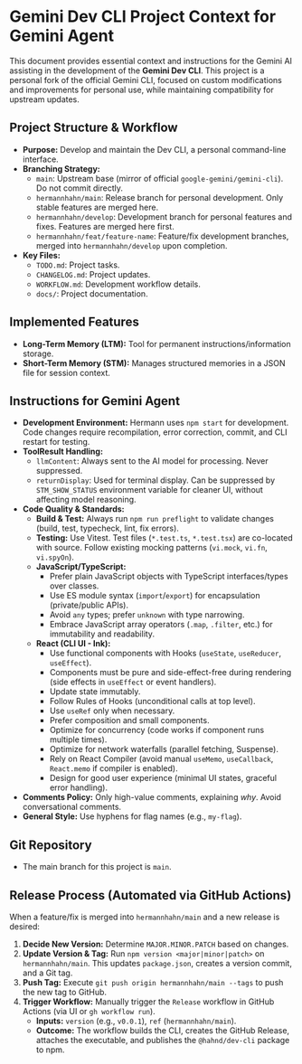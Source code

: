# Gemini Dev CLI Project Context for Gemini Agent

This document provides essential context and instructions for the Gemini AI assisting in the development of the **Gemini Dev CLI**. This project is a personal fork of the official Gemini CLI, focused on custom modifications and improvements for personal use, while maintaining compatibility for upstream updates.

## Project Structure & Workflow

- **Purpose:** Develop and maintain the Dev CLI, a personal command-line interface.
- **Branching Strategy:**
  - `main`: Upstream base (mirror of official `google-gemini/gemini-cli`). Do not commit directly.
  - `hermannhahn/main`: Release branch for personal development. Only stable features are merged here.
  - `hermannhahn/develop`: Development branch for personal features and fixes. Features are merged here first.
  - `hermannhahn/feat/feature-name`: Feature/fix development branches, merged into `hermannhahn/develop` upon completion.
- **Key Files:**
  - `TODO.md`: Project tasks.
  - `CHANGELOG.md`: Project updates.
  - `WORKFLOW.md`: Development workflow details.
  - `docs/`: Project documentation.

## Implemented Features

- **Long-Term Memory (LTM):** Tool for permanent instructions/information storage.
- **Short-Term Memory (STM):** Manages structured memories in a JSON file for session context.

## Instructions for Gemini Agent

- **Development Environment:** Hermann uses `npm start` for development. Code changes require recompilation, error correction, commit, and CLI restart for testing.
- **ToolResult Handling:**
  - `llmContent`: Always sent to the AI model for processing. Never suppressed.
  - `returnDisplay`: Used for terminal display. Can be suppressed by `STM_SHOW_STATUS` environment variable for cleaner UI, without affecting model reasoning.
- **Code Quality & Standards:**
  - **Build & Test:** Always run `npm run preflight` to validate changes (build, test, typecheck, lint, fix errors).
  - **Testing:** Use Vitest. Test files (`*.test.ts`, `*.test.tsx`) are co-located with source. Follow existing mocking patterns (`vi.mock`, `vi.fn`, `vi.spyOn`).
  - **JavaScript/TypeScript:**
    - Prefer plain JavaScript objects with TypeScript interfaces/types over classes.
    - Use ES module syntax (`import`/`export`) for encapsulation (private/public APIs).
    - Avoid `any` types; prefer `unknown` with type narrowing.
    - Embrace JavaScript array operators (`.map`, `.filter`, etc.) for immutability and readability.
  - **React (CLI UI - Ink):**
    - Use functional components with Hooks (`useState`, `useReducer`, `useEffect`).
    - Components must be pure and side-effect-free during rendering (side effects in `useEffect` or event handlers).
    - Update state immutably.
    - Follow Rules of Hooks (unconditional calls at top level).
    - Use `useRef` only when necessary.
    - Prefer composition and small components.
    - Optimize for concurrency (code works if component runs multiple times).
    - Optimize for network waterfalls (parallel fetching, Suspense).
    - Rely on React Compiler (avoid manual `useMemo`, `useCallback`, `React.memo` if compiler is enabled).
    - Design for good user experience (minimal UI states, graceful error handling).
- **Comments Policy:** Only high-value comments, explaining _why_. Avoid conversational comments.
- **General Style:** Use hyphens for flag names (e.g., `my-flag`).

## Git Repository

- The main branch for this project is `main`.

## Release Process (Automated via GitHub Actions)

When a feature/fix is merged into `hermannhahn/main` and a new release is desired:

1. **Decide New Version:** Determine `MAJOR.MINOR.PATCH` based on changes.
2. **Update Version & Tag:** Run `npm version <major|minor|patch>` on `hermannhahn/main`. This updates `package.json`, creates a version commit, and a Git tag.
3. **Push Tag:** Execute `git push origin hermannhahn/main --tags` to push the new tag to GitHub.
4. **Trigger Workflow:** Manually trigger the `Release` workflow in GitHub Actions (via UI or `gh workflow run`).
   - **Inputs:** `version` (e.g., `v0.0.1`), `ref` (`hermannhahn/main`).
   - **Outcome:** The workflow builds the CLI, creates the GitHub Release, attaches the executable, and publishes the `@hahnd/dev-cli` package to npm.
